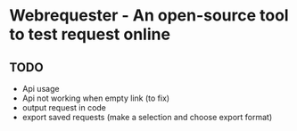 # Webrequester - An open-source tool to test request online

## TODO

- Api usage
- Api not working when empty link (to fix)
- output request in code
- export saved requests (make a selection and choose export format)